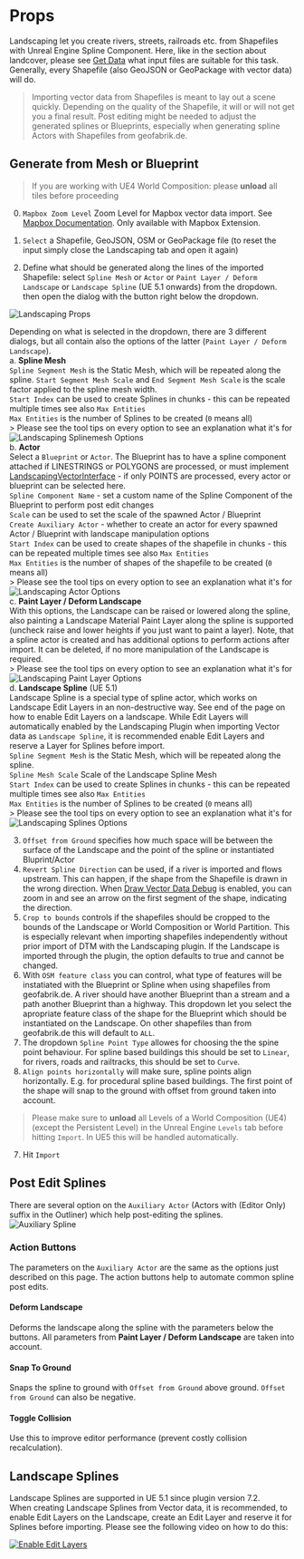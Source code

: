 # Props

Landscaping let you create rivers, streets, railroads etc. from Shapefiles with Unreal Engine Spline Component. Here, like in the section about landcover, please see [Get Data](get-data.md?id=vector-data) what input files are suitable for this task. Generally, every Shapefile (also GeoJSON or GeoPackage with vector data) will do.

> Importing vector data from Shapefiles is meant to lay out a scene quickly. Depending on the quality of the Shapefile, it will or will not get you a final result. Post editing might be needed to adjust the generated splines or Blueprints, especially when generating spline Actors with Shapefiles from geofabrik.de.

## Generate from Mesh or Blueprint

> If you are working with UE4 World Composition: please __unload__ all tiles before proceeding  

0) `Mapbox Zoom Level` Zoom Level for Mapbox vector data import. See [Mapbox Documentation](mapbox.md). Only available with Mapbox Extension.
1) `Select` a Shapefile, GeoJSON, OSM or GeoPackage file  (to reset the input simply close the Landscaping tab and open it again)  

2) Define what should be generated along the lines of the imported Shapefile: select `Spline Mesh` or `Actor` or `Paint Layer / Deform Landscape` or `Landscape Spline` (UE 5.1 onwards) from the dropdown. then open the dialog with the button right below the dropdown.  

![Landscaping Props](_media/ue4_landscaping_shapefile_import.jpg)  

Depending on what is selected in the dropdown, there are 3 different dialogs, but all contain also the options of the latter (`Paint Layer / Deform Landscape`).  
    a. __Spline Mesh__  
    `Spline Segment Mesh` is the Static Mesh, which will be repeated along the spline.
    `Start Segment Mesh Scale` and `End Segment Mesh Scale` is the scale factor applied to the spline mesh width.  
    `Start Index` can be used to create Splines in chunks - this can be repeated multiple times see also `Max Entities`  
    `Max Entities` is the number of Splines to be created (`0` means all)  
    > Please see the tool tips on every option to see an explanation what it's for  
    ![Landscaping Splinemesh Options](_media/ue_landscaping_splinemesh_options.jpg)  
    b. __Actor__  
    Select a `Blueprint` or `Actor`. The Blueprint has to have a spline component attached if LINESTRINGS or POLYGONS are processed, or must implement [LandscapingVectorInterface](landscapingvectorinterface.md) - if only POINTS are processed, every actor or blueprint can be selected here.  
    `Spline Component Name` - set a custom name of the Spline Component of the Blueprint to perform post edit changes  
    `Scale` can be used to set the scale of the spawned Actor / Blueprint  
    `Create Auxiliary Actor` - whether to create an actor for every spawned Actor / Blueprint with landscape manipulation options  
    `Start Index` can be used to create shapes of the shapefile in chunks - this can be repeated multiple times see also `Max Entities`  
    `Max Entities` is the number of shapes of the shapefile to be created (`0` means all)  
    > Please see the tool tips on every option to see an explanation what it's for  
    ![Landscaping Actor Options](_media/ue_landscaping_actor_options.jpg)  
    c. __Paint Layer / Deform Landscape__  
    With this options, the Landscape can be raised or lowered along the spline, also painting a Landscape Material Paint Layer along the spline is supported (uncheck raise and lower heights if you just want to paint a layer). Note, that a spline actor is created and has additional options to perform actions after import. It can be deleted, if no more manipulation of the Landscape is required.  
    > Please see the tool tips on every option to see an explanation what it's for  
    ![Landscaping Paint Layer Options](_media/ue_landscaping_paintlayer_options.jpg)  
    d. __Landscape Spline__  (UE 5.1)  
    Landscape Spline is a special type of spline actor, which works on Landscape Edit Layers in an non-destructive way. See end of the page on how to enable Edit Layers on a landscape. While Edit Layers will automatically enabled by the Landscaping Plugin when importing Vector data as `Landscape Spline`, it is recommended enable Edit Layers and reserve a Layer for Splines before import.  
    `Spline Segment Mesh` is the Static Mesh, which will be repeated along the spline.  
    `Spline Mesh Scale` Scale of the Landscape Spline Mesh  
    `Start Index` can be used to create Splines in chunks - this can be repeated multiple times see also `Max Entities`  
    `Max Entities` is the number of Splines to be created (`0` means all)  
    > Please see the tool tips on every option to see an explanation what it's for  
    ![Landscaping Splines Options](_media/ue_landscape_splines_options.jpg)  


3) `Offset from Ground` specifies how much space will be between the surface of the Landscape and the point of the spline or instantiated Bluprint/Actor
4) `Revert Spline Direction` can be used, if a river is imported and flows upstream. This can happen, if the shape from the Shapefile is drawn in the wrong direction. When [Draw Vector Data Debug](gis-expert.md?id=draw-vector-data-debug) is enabled, you can zoom in and see an arrow on the first segment of the shape, indicating the direction.
5) `Crop to bounds` controls if the shapefiles should be cropped to the bounds of the Landscape or World Composition or World Partition. This is especially relevant when importing shapefiles independently without prior import of DTM with the Landscaping plugin. If the Landscape is imported through the plugin, the option defaults to true and cannot be changed.
6) With `OSM feature class` you can control, what type of features will be instatiated with the Blueprint or Spline when using shapefiles from geofabrik.de. A river should have another Blueprint than a stream and a path another Blueprint than a highway. This dropdown let you select the apropriate feature class of the shape for the Blueprint which should be instantiated on the Landscape. On other shapefiles than from geofabrik.de this will default to `ALL`.  
7) The dropdown `Spline Point Type` allowes for choosing the the spine point behaviour. For spline based buildings this should be set to `Linear`, for rivers, roads and railtracks, this should be set to `Curve`.  
8) `Align points horizontally` will make sure, spline points align horizontally. E.g. for procedural spline based buildings. The first point of the shape will snap to the ground with offset from ground taken into account.

> Please make sure to __unload__ all Levels of a World Composition (UE4) (except the Persistent Level) in the Unreal Engine `Levels` tab before hitting `Import`.  In UE5 this will be handled automatically.  

7) Hit `Import`

## Post Edit Splines

There are several option on the `Auxiliary Actor` (Actors with (Editor Only) suffix in the Outliner) which help post-editing the splines.  
![Auxiliary Spline](_media/ue5_auxiliary_spline.jpg)  

### Action Buttons

The parameters on the `Auxiliary Actor` are the same as the options just described on this page. The action buttons help to automate common spline post edits.  

#### Deform Landscape

Deforms the landscape along the spline with the parameters below the buttons. All parameters from __Paint Layer / Deform Landscape__ are taken into account.  

#### Snap To Ground

Snaps the spline to ground with `Offset from Ground` above ground. `Offset from Ground` can also be negative.  

#### Toggle Collision

Use this to improve editor performance (prevent costly collision recalculation).

## Landscape Splines

Landscape Splines are supported in UE 5.1 since plugin version 7.2.  
When creating Landscape Splines from Vector data, it is recommended, to enable Edit Layers on the Landscape, create an Edit Layer and reserve it for Splines before importing. Please see the following video on how to do this:  

[![Enable Edit Layers](https://img.youtube.com/vi/Kg46mfKVOs4/0.jpg)](https://www.youtube.com/watch?v=Kg46mfKVOs4)

